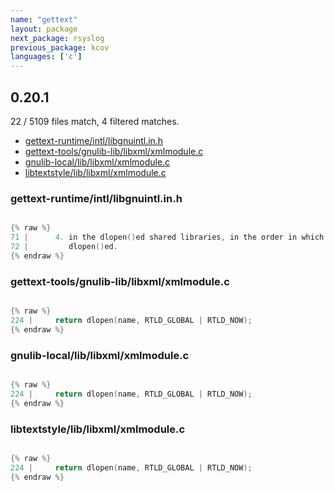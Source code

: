```yaml
---
name: "gettext"
layout: package
next_package: rsyslog
previous_package: kcov
languages: ['c']
---
```

## 0.20.1
22 / 5109 files match, 4 filtered matches.

 - [gettext-runtime/intl/libgnuintl.in.h](#gettext-runtimeintllibgnuintlinh)
 - [gettext-tools/gnulib-lib/libxml/xmlmodule.c](#gettext-toolsgnulib-liblibxmlxmlmodulec)
 - [gnulib-local/lib/libxml/xmlmodule.c](#gnulib-localliblibxmlxmlmodulec)
 - [libtextstyle/lib/libxml/xmlmodule.c](#libtextstyleliblibxmlxmlmodulec)

### gettext-runtime/intl/libgnuintl.in.h

```c

{% raw %}
71 |      4. in the dlopen()ed shared libraries, in the order in which they were
72 |         dlopen()ed.
{% endraw %}

```
### gettext-tools/gnulib-lib/libxml/xmlmodule.c

```c

{% raw %}
224 |     return dlopen(name, RTLD_GLOBAL | RTLD_NOW);
{% endraw %}

```
### gnulib-local/lib/libxml/xmlmodule.c

```c

{% raw %}
224 |     return dlopen(name, RTLD_GLOBAL | RTLD_NOW);
{% endraw %}

```
### libtextstyle/lib/libxml/xmlmodule.c

```c

{% raw %}
224 |     return dlopen(name, RTLD_GLOBAL | RTLD_NOW);
{% endraw %}

```
